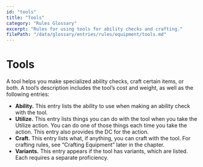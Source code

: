 ```yaml
---
id: "tools"
title: "Tools"
category: "Rules Glossary"
excerpt: "Rules for using tools for ability checks and crafting."
filePath: "/data/glossary/entries/rules/equipment/tools.md"
---
```

# Tools
A tool helps you make specialized ability checks, craft certain items, or both. A tool’s description includes the tool’s cost and weight, as well as the following entries:

*   **Ability.** This entry lists the ability to use when making an ability check with the tool.
*   **Utilize.** This entry lists things you can do with the tool when you take the Utilize action. You can do one of those things each time you take the action. This entry also provides the DC for the action.
*   **Craft.** This entry lists what, if anything, you can craft with the tool. For crafting rules, see “Crafting Equipment” later in the chapter.
*   **Variants.** This entry appears if the tool has variants, which are listed. Each requires a separate proficiency.